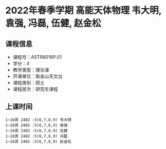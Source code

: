 # 2022年春季学期 高能天体物理 韦大明, 袁强, 冯磊, 伍健, 赵金松






## 课程信息

- 课程号：ASTR6016P.01
- 学分：4
- 教学类型：理论课
- 开课单位：紫金山天文台
- 课程类别：硕士
- 课程层次：研究生课程

## 上课时间

```
1~16周 2402 :5(6,7,8,9) 韦大明
1~16周 2402 :5(6,7,8,9) 袁强
1~16周 2402 :5(6,7,8,9) 伍健
1~16周 2402 :5(6,7,8,9) 冯磊
1~16周 2402 :5(6,7,8,9) 赵金松
```

